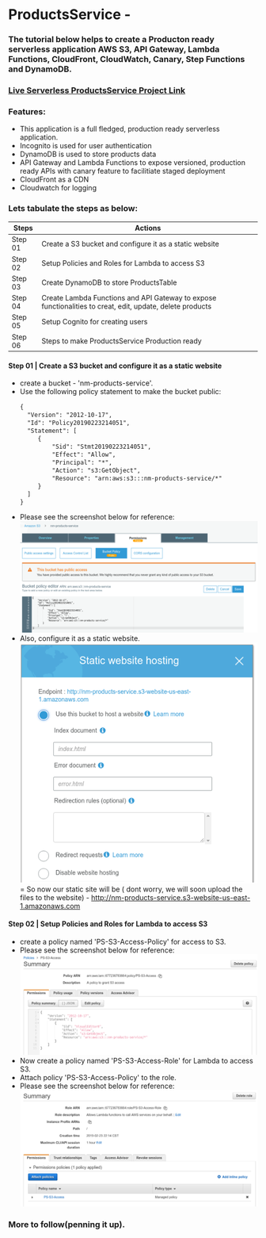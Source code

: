 # ProductsService - 
### The tutorial below helps to create a Producton ready serverless application AWS S3, API Gateway, Lambda Functions, CloudFront, CloudWatch, Canary,  Step Functions and DynamoDB.
### [Live Serverless ProductsService Project Link](http://nm-products-service.s3-website-us-east-1.amazonaws.com/)
### Features:
- This application is a full fledged, production ready serverless application.
- Incognito is used for user authentication
- DynamoDB is used to store products data 
- API Gateway and Lambda Functions to expose versioned, production ready APIs with canary feature to facilitiate staged deployment
- CloudFront as a CDN 
- Cloudwatch for logging 

### Lets tabulate the steps as below:
Steps | Actions
------------ | -------------
Step 01  | Create a S3 bucket and configure it as a static website
Step 02  | Setup Policies and Roles for Lambda to access S3
Step 03  | Create DynamoDB to store ProductsTable
Step 04  | Create Lambda Functions and API Gateway to expose functionalities to creat, edit, update, delete products
Step 05  | Setup Cognito for creating users
Step 06  | Steps to make ProductsService Production ready

#### Step 01  | Create a S3 bucket and configure it as a static website
 - create a bucket - 'nm-products-service'.
 - Use the following policy statement to make the bucket public:
   ```
   {
     "Version": "2012-10-17",
     "Id": "Policy20190223214051",
     "Statement": [
        {
            "Sid": "Stmt20190223214051",
            "Effect": "Allow",
            "Principal": "*",
            "Action": "s3:GetObject",
            "Resource": "arn:aws:s3:::nm-products-service/*"
        }
     ]
   } 
   ```
 - Please see the screenshot below for reference:
 ![Step 01 - S3 bucket with public access](./images/step01bucketwithpublicaccess.PNG)
 - Also, configure it as a static website.
 ![Step 01 - S3 bucket with configured as static website](./images/step01bucketaswebsite.PNG)
 = So now our static site will be ( dont worry, we will soon upload the files to the website) - http://nm-products-service.s3-website-us-east-1.amazonaws.com
 
#### Step 02  | Setup Policies and Roles for Lambda to access S3
 - create a policy named 'PS-S3-Access-Policy' for access to S3.
 - Please see the screenshot below for reference:
 ![Step 02 - 'PS-S3-Access-Policy' policy for access to S3](./images/step02policyfors3acess.PNG)
 - Now create a policy named 'PS-S3-Access-Role' for Lambda to access S3.
 - Attach policy 'PS-S3-Access-Policy' to the role.
 - Please see the screenshot below for reference:
 ![Step 02 - 'PS-S3-Access-Role' role for access to S3](./images/step02rolefors3acess.PNG)
 
 
### More to follow(penning it up).